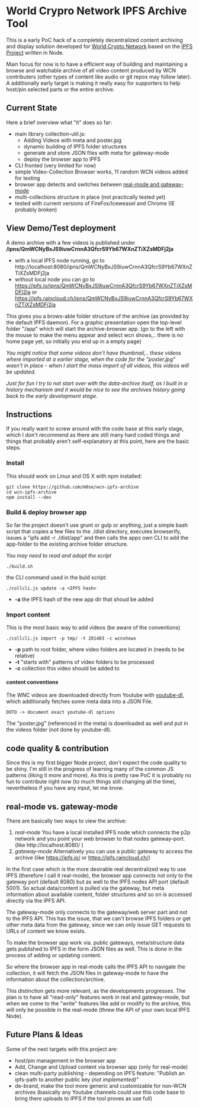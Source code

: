 # World Crypro Network IPFS Archive Tool

This is a early PoC hack of a completely decentralized content archiving and display solution developed for [World Crypto Network](http://www.worldcryptonetwork.com) based on the [IPFS Project](https://github.com/ipfs/go-ipfs) written in Node.

Main focus for now is to have a efficient way of building and maintaining a browse and watchable archive of all video content produced by WCN contributers (other types of content like audio or git repos may follow later). A additionally early target is making it really easy for supporters to help host/pin selected parts or the entire archive.


## Current State
Here a brief overview what "it" does so far:

- main library collection-util.js:
  - Adding Videos with meta and poster.jpg
  - dynamic building of IPFS folder structures
  - generate and store JSON files with meta for gateway-mode
  - deploy the browser app to IPFS 
- CLI fronted (very limited for now)
- simple Video-Collection Browser works, 11 random WCN videos added for testing
- browser app detects and switches between [real-mode and gateway-mode](#real-mode-vs-gateway-mode)
- multi-collections structure in place (not practically tested yet)
- tested with current versions of FireFox/Iceweasel and Chrome (IE probably broken)

## View Demo/Test deployment
A demo archive with a few videos is published under **/ipns/QmWCNyBxJS9iuwCrnnA3QfcrS9Yb67WXnZTiXZsMDFj2ja**

- with a local IPFS node running, go to http://localhost:8080/ipns/QmWCNyBxJS9iuwCrnnA3QfcrS9Yb67WXnZTiXZsMDFj2ja
- without local node you can go to https://ipfs.io/ipns/QmWCNyBxJS9iuwCrnnA3QfcrS9Yb67WXnZTiXZsMDFj2ja or https://ipfs.raincloud.ch/ipns/QmWCNyBxJS9iuwCrnnA3QfcrS9Yb67WXnZTiXZsMDFj2ja

This gives you a brows-able folder structure of the archive (as provided by the default IPFS daemon). For a graphic presentation open the top-level folder "/app" which will start the archive-browser app. (go to the left with the mouse to make the menu appear and select wcn shows,.. there is no home page yet, so initially you end up in a empty page)

*You might notice that some videos don't have thumbnail,.. these videos where imported at a earlier stage, when the code for the "poster.jpg" wasn't in place - when I start the mass import of all videos, this videos will be updated.*

*Just for fun I try to not start over with the data-archive itself, as I built in a history mechanism and it would be nice to see the archives history going back to the early development stage.*

## Instructions

If you really want to screw around with the code base at this early stage, which I don't recommend as there are still many hard coded things and things that probably aren't self-explanatory at this point, here are the basic steps.

### Install
This should work on Linux and OS X with npm installed:

	git clone https://github.com/m0se/wcn-ipfs-archive
	cd wcn-ipfs-archive
	npm install --dev

### Build & deploy browser app
So far the project doesn't use grunt or gulp or anything, just a simple bash script that copies a few files to the ./dist directory, executes browserify, issues a "ipfs add -r ./dist/app" and then calls the apps own CLI to add the app-folder to the existing archive folder structure.

*You may need to read and adopt the script*

	./build.sh

the CLI command used in the buld script:

	./collcli.js update -a <IPFS hash>

- **-a** the IPFS hash of the new app dir that shoud be added

### Import content
This is the most basic way to add videos (be aware of the conventions)

	./collcli.js import -p tmp/ -t 201403 -c wcnshows

- **-p** path to root folder, where video folders are located in (needs to be relative)
- **-t** "starts with" patterns of video folders to be processed
- **-c** collection this video should be added to



#### content conventions
The WNC videos are downloaded directly from Youtube with [youtube-dl](https://github.com/rg3/youtube-dl), which additionally fetches some meta data into a JSON File. 

	DOTO -> document exact youtube-dl options

The "poster.jpg" (referenced in the meta) is downloaded as well and put in the videos folder (not done by youtube-dl).




## code quality & contribution
Since this is my first bigger Node project, don't expect the code quality to be shiny. I'm still in the progress of learning many of the common JS patterns (liking it more and more).
As this is pretty raw PoC it is probably no fun to contribute right now (to much things still changing all the time), nevertheless if you have any input, let me know. 

## real-mode vs. gateway-mode
There are basically two ways to view the archive:

1. *real-mode* You have a local installed IPFS node which connects the p2p network and you point your web browser to that nodes gateway-port. (like http://localhost:8080/<some ipfs address> )
2. *gateway-mode* Alternatively you can use a public gateway to access the archive (like https://ipfs.io/<some ipfs address> or https://ipfs.raincloud.ch/<some ipfs address>)

In the first case which is the more desirable real decentralized way to use IPFS (therefore I call it real-mode), the browser app connects not only to the gateway port (default 8080) but as well to the IPFS nodes API port (default 5001). 
So actual data/content is pulled via the gateway, but meta information about available content, folder structures and so on is accessed directly via the IPFS API.

The gateway-mode only connects to the gateway/web server part and not to the IPFS API. This has the issue, that we can't browse IPFS folders or get other meta data from the gateway, since we can only issue GET requests to URLs of content we know exists.

To make the browser app work via. public gateways, meta/structure data gets published to IPFS in the form JSON files as well. This is done in the process of adding or updating content. 

So where the browser app in real-mode calls the IPFS API to navigate the collection, it will fetch the JSON files in gateway-mode to have the information about the collection/archive.

This distinction gets more relevant, as the developments progresses. The plan is to have all "read-only" features work in real and gateway-mode, but when we come to the "write" features like add or modify to the archive, this will only be possible in the real-mode (threw the API of your own local IPFS Node).  

## Future Plans & Ideas
Some of the next targets with this project are:

- host/pin management in the browser app
- Add, Change and Upload content via browser app (only for real-mode)
- clean multi-party publishing - depending on IPFS feature: "Publish an ipfs-path to another public key *(not implemented)*"
- de-brand, make the tool more generic and customizable for non-WCN archives (basically any Youtube channels could use this code base to bring there uploads to IPFS if the tool proves as use full)
